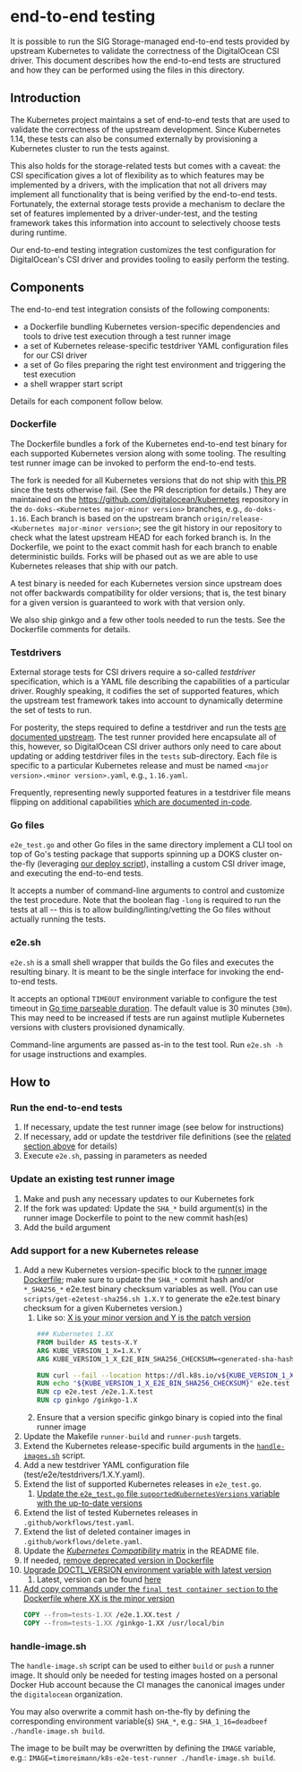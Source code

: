 # end-to-end testing

It is possible to run the SIG Storage-managed end-to-end tests provided by upstream Kubernetes to validate the correctness of the DigitalOcean CSI driver. This document describes how the end-to-end tests are structured and how they can be performed using the files in this directory.

## Introduction

The Kubernetes project maintains a set of end-to-end tests that are used to validate the correctness of the upstream development. Since Kubernetes 1.14, these tests can also be consumed externally by provisioning a Kubernetes cluster to run the tests against.

This also holds for the storage-related tests but comes with a caveat: the CSI specification gives a lot of flexibility as to which features may be implemented by a drivers, with the implication that not all drivers may implement all functionality that is being verified by the end-to-end tests. Fortunately, the external storage tests provide a mechanism to declare the set of features implemented by a driver-under-test, and the testing framework takes this information into account to selectively choose tests during runtime.

Our end-to-end testing integration customizes the test configuration for DigitalOcean's CSI driver and provides tooling to easily perform the testing.

## Components

The end-to-end test integration consists of the following components:

- a Dockerfile bundling Kubernetes version-specific dependencies and tools to drive test execution through a test runner image
- a set of Kubernetes release-specific testdriver YAML configuration files for our CSI driver
- a set of Go files preparing the right test environment and triggering the test execution
- a shell wrapper start script

Details for each component follow below.

### Dockerfile

The Dockerfile bundles a fork of the Kubernetes end-to-end test binary for each supported Kubernetes version along with some tooling. The resulting test runner image can be invoked to perform the end-to-end tests.

The fork is needed for all Kubernetes versions that do not ship with [this PR](https://github.com/kubernetes/kubernetes/pull/86000) since the tests otherwise fail. (See the PR description for details.) They are maintained on the <https://github.com/digitalocean/kubernetes> repository in the `do-doks-<Kubernetes major-minor version>` branches, e.g., `do-doks-1.16`. Each branch is based on the upstream branch `origin/release-<Kubernetes major-minor version>`; see the git history in our repository to check what the latest upstream HEAD for each forked branch is. In the Dockerfile, we point to the exact commit hash for each branch to enable deterministic builds.
Forks will be phased out as we are able to use Kubernetes releases that ship with our patch.

A test binary is needed for each Kubernetes version since upstream does not offer backwards compatibility for older versions; that is, the test binary for a given version is guaranteed to work with that version only.

We also ship ginkgo and a few other tools needed to run the tests. See the Dockerfile comments for details.

### Testdrivers

External storage tests for CSI drivers require a so-called _testdriver_ specification, which is a YAML file describing the capabilities of a particular driver. Roughly speaking, it codifies the set of supported features, which the upstream test framework takes into account to dynamically determine the set of tests to run.

For posterity, the steps required to define a testdriver and run the tests [are documented upstream](https://github.com/kubernetes/kubernetes/tree/master/test/e2e/storage/external). The test runner provided here encapsulate all of this, however, so DigitalOcean CSI driver authors only need to care about updating or adding testdriver files in the `tests` sub-directory. Each file is specific to a particular Kubernetes release and must be named `<major version>.<minor version>.yaml`, e.g., `1.16.yaml`.

Frequently, representing newly supported features in a testdriver file means flipping on additional capabilities [which are documented in-code](https://github.com/kubernetes/kubernetes/blob/master/test/e2e/storage/framework/testdriver.go).

### Go files

`e2e_test.go` and other Go files in the same directory implement a CLI tool on top of Go's testing package that supports spinning up a DOKS cluster on-the-fly (leveraging [our deploy script](/test/kubernetes/deploy)), installing a custom CSI driver image, and executing the end-to-end tests.

It accepts a number of command-line arguments to control and customize the test procedure. Note that the boolean flag `-long` is required to run the tests at all -- this is to allow building/linting/vetting the Go files without actually running the tests.

### e2e.sh

`e2e.sh` is a small shell wrapper that builds the Go files and executes the resulting binary. It is meant to be the single interface for invoking the end-to-end tests.

It accepts an optional `TIMEOUT` environment variable to configure the test timeout in [Go time parseable duration](https://golang.org/pkg/time/#ParseDuration). The default value is 30 minutes (`30m`). This may need to be increased if tests are run against mutliple Kubernetes versions with clusters provisioned dynamically.

Command-line arguments are passed as-in to the test tool. Run `e2e.sh -h` for usage instructions and examples.

## How to

### Run the end-to-end tests

1. If necessary, update the test runner image (see below for instructions)
1. If necessary, add or update the testdriver file definitions (see the [related section above](#testdrivers) for details)
1. Execute `e2e.sh`, passing in parameters as needed

### Update an existing test runner image

1. Make and push any necessary updates to our Kubernetes fork
1. If the fork was updated: Update the `SHA_*` build argument(s) in the runner image Dockerfile to point to the new commit hash(es)
1. Add the build argument

### Add support for a new Kubernetes release

1. Add a new Kubernetes version-specific block to the [runner image Dockerfile](https://github.com/digitalocean/csi-digitalocean/blob/master/test/e2e/Dockerfile); make sure to update the `SHA_*` commit hash and/or `*_SHA256_*` e2e.test binary checksum variables as well. (You can use `scripts/get-e2etest-sha256.sh 1.X.Y` to generate the e2e.test binary checksum for a given Kubernetes version.)
   1. Like so: [X is your minor version and Y is the patch version]()
      ```Dockerfile
      ### Kubernetes 1.XX
      FROM builder AS tests-X.Y
      ARG KUBE_VERSION_1_X=1.X.Y
      ARG KUBE_VERSION_1_X_E2E_BIN_SHA256_CHECKSUM=<generated-sha-hash>

      RUN curl --fail --location https://dl.k8s.io/v${KUBE_VERSION_1_X}/kubernetes-test-linux-amd64.tar.gz | tar xvzf - --strip-components 3 kubernetes/test/bin/e2e.test kubernetes/test/bin/ginkgo
      RUN echo "${KUBE_VERSION_1_X_E2E_BIN_SHA256_CHECKSUM}" e2e.test | sha256sum --check
      RUN cp e2e.test /e2e.1.X.test
      RUN cp ginkgo /ginkgo-1.X
      ```
   2. Ensure that a version specific ginkgo binary is copied into the final runner image
2. Update the Makefile `runner-build` and `runner-push` targets.
3. Extend the Kubernetes release-specific build arguments in the [`handle-images.sh`](https://github.com/digitalocean/csi-digitalocean/blob/master/test/e2e/handle-image.sh) script.
4. Add a new testdriver YAML configuration file (test/e2e/testdrivers/1.X.Y.yaml). 
5. Extend the list of supported Kubernetes releases in `e2e_test.go`.
   1. [Update the `e2e_test.go` file `supportedKubernetesVersions` variable with the up-to-date versions](https://github.com/digitalocean/csi-digitalocean/blob/master/test/e2e/e2e_test.go)
6. Extend the list of tested Kubernetes releases in `.github/workflows/test.yaml`.
7. Extend the list of deleted container images in `.github/workflows/delete.yaml`.
8. Update the [_Kubernetes Compatibility_ matrix](../../README.md#kubernetes-compatibility) in the README file.
9. If needed, [remove deprecated version in Dockerfile](https://github.com/digitalocean/csi-digitalocean/blob/master/test/e2e/Dockerfile)
10. [Upgrade DOCTL_VERSION environment variable with latest version](https://github.com/digitalocean/csi-digitalocean/blob/master/test/e2e/Dockerfile)
    1. Latest, version can be found [here](https://github.com/digitalocean/doctl/releases)
11. [Add copy commands under the `final test container section` to the Dockerfile where XX is the minor version](https://github.com/digitalocean/csi-digitalocean/blob/master/test/e2e/Dockerfile)
       ```Dockerfile
       COPY --from=tests-1.XX /e2e.1.XX.test /
       COPY --from=tests-1.XX /ginkgo-1.XX /usr/local/bin
       ```

### handle-image.sh

The `handle-image.sh` script can be used to either `build` or `push` a runner image. It should only be needed for testing images hosted on a personal Docker Hub account because the CI manages the canonical images under the `digitalocean` organization.

You may also overwrite a commit hash on-the-fly by defining the corresponding environment variable(s) `SHA_*`, e.g.: `SHA_1_16=deadbeef ./handle-image.sh build`.

The image to be built may be overwritten by defining the `IMAGE` variable, e.g.: `IMAGE=timoreimann/k8s-e2e-test-runner ./handle-image.sh build`.
